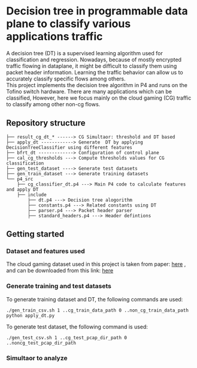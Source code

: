 # Decision tree in programmable data plane to classify various applications traffic

A decision tree (DT) is a supervised learning algorithm used for classification and regression. Nowadays, because of mostly encrypted traffic flowing in dataplane, 
it might be difficult to classify them using packet header information. Learning the traffic behavior can allow us to accurately classify specific flows among others.    
This project implements the decision tree algorithm in P4 and runs on the Tofino switch hardware. There are many applications which can be classified,
However, here we focus mainly on the cloud gaming (CG) traffic to classify among other non-cg flows.

## Repository structure

```text
├── result_cg_dt_* ------> CG Simultaor: threshold and DT based  
├── apply_dt ------------> Generate  DT by applying DecisionTreeClassifier using different features
├── bfrt_dt -------------> Configuration of control plane
├── cal_cg_thresholds ---> Compute thresholds values for CG classification
├── gen_test_dataset ----> Generate test datasets
├── gen_train_dataset ---> Generate training datasets
└── p4_src
    ├── cg_classifier_dt.p4 ---> Main P4 code to calculate features and apply DT
    ├── include
        ├── dt.p4 ---> Decision tree alogorithm
        ├── constants.p4 ---> Related constants using DT
        ├── parser.p4 ---> Packet header parser
        ├── standard_headers.p4 ---> Header defintions
```

## Getting started

### Dataset and features used
The cloud gaming dataset used in this project is taken from paper: <a href="https://ieeexplore.ieee.org/stamp/stamp.jsp?arnumber=10154417&casa_token=THUhgh5H01cAAAAA:8aV2n4G9SiYREKPPHuOJRFMmkK5Zf_NC1faiqMW3OP9fGGG6mx7QSTEjyeYRccToOsXSca6Ppy0&tag=1">here</a> , and can be downloaded from this link: <a href="https://cloud-gaming-traces.lhs.loria.fr/data.html">here</a> 



### Generate training and test datasets
To generate training dataset and DT, the following commands are used:

```
./gen_train_csv.sh 1 ..cg_train_data_path 0 ..non_cg_train_data_path
python apply_dt.py
```

To generate test dataset, the following command is used:

```
./gen_test_csv.sh 1 ..cg_test_pcap_dir_path 0 ..noncg_test_pcap_dir_path
```

### Simultaor to analyze






